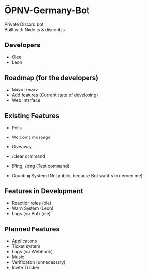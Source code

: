 # ÖPNV-Germany-Bot
Private Discord bot  
Built with Node.js & discord.js

## Developers
- Olee
- Leon

## Roadmap (for the developers)
- Make it work
- Add features (Current state of developing)
- Web interface

## Existing Features
- Polls
- Welcome message
- Giveaway
- /clear command
- !Ping; /ping (Test command)

- Counting System (Not public, because Bot want´s to nerven me)

## Features in Development
- Reaction roles (ole)
- Warn System (Leon)
- Logs (via Bot) (ole)

## Planned Features
- Applications
- Ticket system
- Logs (via Webhook)
- Music
- Verification (unnecessary)
- Invite Tracker
